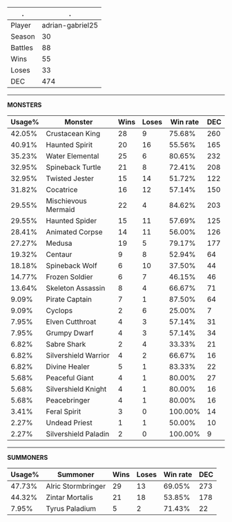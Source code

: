 .|.
|-|-
Player|adrian-gabriel25
Season|30
Battles|88
Wins|55
Loses|33
DEC|474

---
**MONSTERS**

Usage%|Monster|Wins|Loses|Win rate|DEC|
-|-|-|-|-|-|
42.05%|Crustacean King|28|9|75.68%|260|
40.91%|Haunted Spirit|20|16|55.56%|165|
35.23%|Water Elemental|25|6|80.65%|232|
32.95%|Spineback Turtle|21|8|72.41%|208|
32.95%|Twisted Jester|15|14|51.72%|122|
31.82%|Cocatrice|16|12|57.14%|150|
29.55%|Mischievous Mermaid|22|4|84.62%|203|
29.55%|Haunted Spider|15|11|57.69%|125|
28.41%|Animated Corpse|14|11|56.00%|126|
27.27%|Medusa|19|5|79.17%|177|
19.32%|Centaur|9|8|52.94%|64|
18.18%|Spineback Wolf|6|10|37.50%|44|
14.77%|Frozen Soldier|6|7|46.15%|46|
13.64%|Skeleton Assassin|8|4|66.67%|71|
9.09%|Pirate Captain|7|1|87.50%|64|
9.09%|Cyclops|2|6|25.00%|7|
7.95%|Elven Cutthroat|4|3|57.14%|31|
7.95%|Grumpy Dwarf|4|3|57.14%|34|
6.82%|Sabre Shark|2|4|33.33%|21|
6.82%|Silvershield Warrior|4|2|66.67%|16|
6.82%|Divine Healer|5|1|83.33%|22|
5.68%|Peaceful Giant|4|1|80.00%|27|
5.68%|Silvershield Knight|4|1|80.00%|16|
5.68%|Peacebringer|4|1|80.00%|16|
3.41%|Feral Spirit|3|0|100.00%|14|
2.27%|Undead Priest|1|1|50.00%|10|
2.27%|Silvershield Paladin|2|0|100.00%|9|

---
**SUMMONERS**

Usage%|Summoner|Wins|Loses|Win rate|DEC|
-|-|-|-|-|-|
47.73%|Alric Stormbringer|29|13|69.05%|273|
44.32%|Zintar Mortalis|21|18|53.85%|178|
7.95%|Tyrus Paladium|5|2|71.43%|22|
